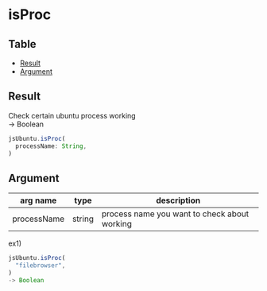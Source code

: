 # isProc

Table
-----------------

* [Result](#result)
* [Argument](#argument)


## Result

Check certain ubuntu process working  
-> Boolean


```js.js
jsUbuntu.isProc(
  processName: String,
)

```

## Argument

| arg name | type | description |
| -------- | -------- | -------- |
| processName | string | process name you want to check about working |



ex1) 

```js.js
jsUbuntu.isProc(
  "filebrowser",
)
-> Boolean
```
